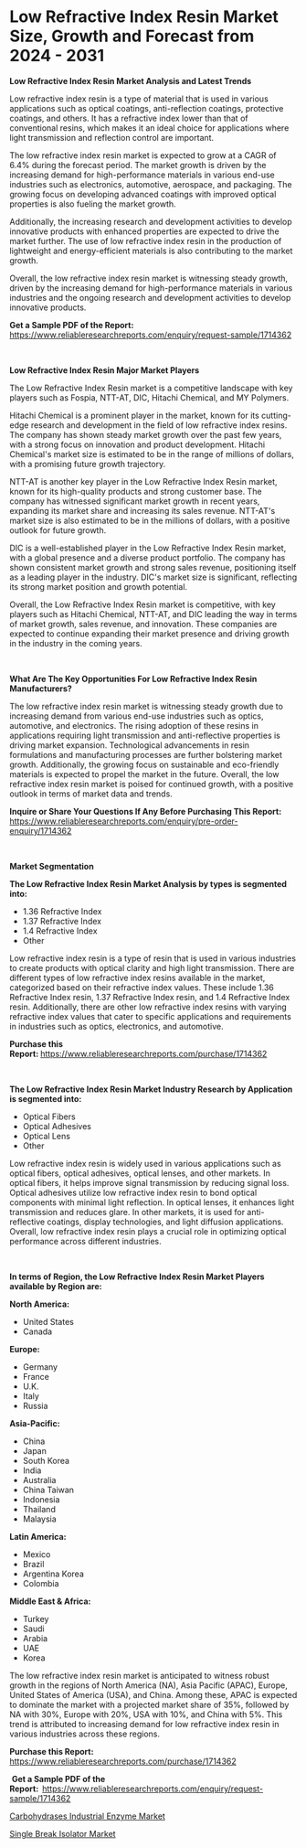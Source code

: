 <p><h1>Low Refractive Index Resin Market Size, Growth and Forecast from 2024 - 2031</h1></p><p><strong>Low Refractive Index Resin Market Analysis and Latest Trends</strong></p>
<p><p>Low refractive index resin is a type of material that is used in various applications such as optical coatings, anti-reflection coatings, protective coatings, and others. It has a refractive index lower than that of conventional resins, which makes it an ideal choice for applications where light transmission and reflection control are important.</p><p>The low refractive index resin market is expected to grow at a CAGR of 6.4% during the forecast period. The market growth is driven by the increasing demand for high-performance materials in various end-use industries such as electronics, automotive, aerospace, and packaging. The growing focus on developing advanced coatings with improved optical properties is also fueling the market growth.</p><p>Additionally, the increasing research and development activities to develop innovative products with enhanced properties are expected to drive the market further. The use of low refractive index resin in the production of lightweight and energy-efficient materials is also contributing to the market growth.</p><p>Overall, the low refractive index resin market is witnessing steady growth, driven by the increasing demand for high-performance materials in various industries and the ongoing research and development activities to develop innovative products.</p></p>
<p><strong>Get a Sample PDF of the Report:&nbsp;</strong> <a href="https://www.reliableresearchreports.com/enquiry/request-sample/1714362">https://www.reliableresearchreports.com/enquiry/request-sample/1714362</a></p>
<p>&nbsp;</p>
<p><strong>Low Refractive Index Resin Major Market Players</strong></p>
<p><p>The Low Refractive Index Resin market is a competitive landscape with key players such as Fospia, NTT-AT, DIC, Hitachi Chemical, and MY Polymers. </p><p>Hitachi Chemical is a prominent player in the market, known for its cutting-edge research and development in the field of low refractive index resins. The company has shown steady market growth over the past few years, with a strong focus on innovation and product development. Hitachi Chemical's market size is estimated to be in the range of millions of dollars, with a promising future growth trajectory.</p><p>NTT-AT is another key player in the Low Refractive Index Resin market, known for its high-quality products and strong customer base. The company has witnessed significant market growth in recent years, expanding its market share and increasing its sales revenue. NTT-AT's market size is also estimated to be in the millions of dollars, with a positive outlook for future growth.</p><p>DIC is a well-established player in the Low Refractive Index Resin market, with a global presence and a diverse product portfolio. The company has shown consistent market growth and strong sales revenue, positioning itself as a leading player in the industry. DIC's market size is significant, reflecting its strong market position and growth potential.</p><p>Overall, the Low Refractive Index Resin market is competitive, with key players such as Hitachi Chemical, NTT-AT, and DIC leading the way in terms of market growth, sales revenue, and innovation. These companies are expected to continue expanding their market presence and driving growth in the industry in the coming years.</p></p>
<p>&nbsp;</p>
<p><strong>What Are The Key Opportunities For Low Refractive Index Resin Manufacturers?</strong></p>
<p><p>The low refractive index resin market is witnessing steady growth due to increasing demand from various end-use industries such as optics, automotive, and electronics. The rising adoption of these resins in applications requiring light transmission and anti-reflective properties is driving market expansion. Technological advancements in resin formulations and manufacturing processes are further bolstering market growth. Additionally, the growing focus on sustainable and eco-friendly materials is expected to propel the market in the future. Overall, the low refractive index resin market is poised for continued growth, with a positive outlook in terms of market data and trends.</p></p>
<p><strong>Inquire or Share Your Questions If Any Before Purchasing This Report:</strong> <a href="https://www.reliableresearchreports.com/enquiry/pre-order-enquiry/1714362">https://www.reliableresearchreports.com/enquiry/pre-order-enquiry/1714362</a></p>
<p>&nbsp;</p>
<p><strong>Market Segmentation</strong></p>
<p><strong>The Low Refractive Index Resin Market Analysis by types is segmented into:</strong></p>
<p><ul><li>1.36 Refractive Index</li><li>1.37 Refractive Index</li><li>1.4 Refractive Index</li><li>Other</li></ul></p>
<p><p>Low refractive index resin is a type of resin that is used in various industries to create products with optical clarity and high light transmission. There are different types of low refractive index resins available in the market, categorized based on their refractive index values. These include 1.36 Refractive Index resin, 1.37 Refractive Index resin, and 1.4 Refractive Index resin. Additionally, there are other low refractive index resins with varying refractive index values that cater to specific applications and requirements in industries such as optics, electronics, and automotive.</p></p>
<p><strong>Purchase this Report:&nbsp;</strong><a href="https://www.reliableresearchreports.com/purchase/1714362">https://www.reliableresearchreports.com/purchase/1714362</a></p>
<p>&nbsp;</p>
<p><strong>The Low Refractive Index Resin Market Industry Research by Application is segmented into:</strong></p>
<p><ul><li>Optical Fibers</li><li>Optical Adhesives</li><li>Optical Lens</li><li>Other</li></ul></p>
<p><p>Low refractive index resin is widely used in various applications such as optical fibers, optical adhesives, optical lenses, and other markets. In optical fibers, it helps improve signal transmission by reducing signal loss. Optical adhesives utilize low refractive index resin to bond optical components with minimal light reflection. In optical lenses, it enhances light transmission and reduces glare. In other markets, it is used for anti-reflective coatings, display technologies, and light diffusion applications. Overall, low refractive index resin plays a crucial role in optimizing optical performance across different industries.</p></p>
<p>&nbsp;</p>
<p><strong>In terms of Region, the Low Refractive Index Resin Market Players available by Region are:</strong></p>
<p>
    <p> <strong> North America: </strong>
        <ul>
            <li>United States</li>
            <li>Canada</li>
        </ul>
        </p> 
    <p> <strong> Europe: </strong>
        <ul>
            <li>Germany</li>
            <li>France</li>
            <li>U.K.</li>
            <li>Italy</li>
            <li>Russia</li>
        </ul>
        </p> 
    <p> <strong> Asia-Pacific: </strong>
        <ul>
            <li>China</li>
            <li>Japan</li>
            <li>South Korea</li>
            <li>India</li>
            <li>Australia</li>
            <li>China Taiwan</li>
            <li>Indonesia</li>
            <li>Thailand</li>
            <li>Malaysia</li>
        </ul>
        </p> 
    <p> <strong> Latin America: </strong>
        <ul>
            <li>Mexico</li>
            <li>Brazil</li>
            <li>Argentina Korea</li>
            <li>Colombia</li>
        </ul>
        </p> 
    <p> <strong> Middle East & Africa: </strong>
        <ul>
            <li>Turkey</li>
            <li>Saudi</li>
            <li>Arabia</li>
            <li>UAE</li>
            <li>Korea</li>
        </ul>
    </p>
    </p>
<p><p>The low refractive index resin market is anticipated to witness robust growth in the regions of North America (NA), Asia Pacific (APAC), Europe, United States of America (USA), and China. Among these, APAC is expected to dominate the market with a projected market share of 35%, followed by NA with 30%, Europe with 20%, USA with 10%, and China with 5%. This trend is attributed to increasing demand for low refractive index resin in various industries across these regions.</p></p>
<p><strong>Purchase this Report: </strong><a href="https://www.reliableresearchreports.com/purchase/1714362">https://www.reliableresearchreports.com/purchase/1714362</a></p>
<p>&nbsp;<strong>Get a Sample PDF of the Report:&nbsp;&nbsp;</strong><a href="https://www.reliableresearchreports.com/enquiry/request-sample/1714362">https://www.reliableresearchreports.com/enquiry/request-sample/1714362</a></p>
<p><strong></strong></p>
<p><p><a href="https://silk-columnist-571.notion.site/Carbohydrases-Industrial-Enzyme-Market-Research-Report-Forecasted-for-Period-from-2024-2031-by-Ma-db872585ce1f42c1b2c6ede235e258ef">Carbohydrases Industrial Enzyme Market</a></p><p><a href="https://view.publitas.com/reportprime-1/single-break-isolator-market-research-report-forecasted-for-period-from-2024-2031-by-market-type-market-application-and-region/">Single Break Isolator Market</a></p></p>